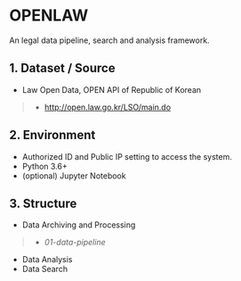 # OPENLAW
An legal data pipeline, search and analysis framework.

## 1. Dataset / Source
 - Law Open Data, OPEN API of Republic of Korean
 > - http://open.law.go.kr/LSO/main.do

## 2. Environment
 - Authorized ID and Public IP setting to access the system.
 - Python 3.6+
 - (optional) Jupyter Notebook

## 3. Structure
 - Data Archiving and Processing
 > - *01-data-pipeline*
 - Data Analysis
 - Data Search
